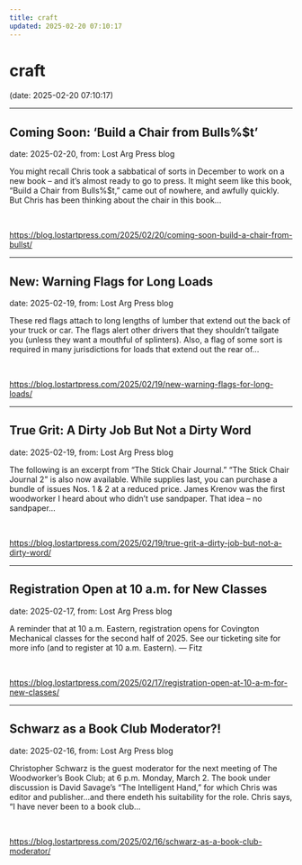 ```yaml
---
title: craft
updated: 2025-02-20 07:10:17
---
```


# craft

(date: 2025-02-20 07:10:17)

---

## Coming Soon: ‘Build a Chair from Bulls%$t’

date: 2025-02-20, from: Lost Arg Press blog

You might recall Chris took a sabbatical of sorts in December to work on a new book – and it&#8217;s almost ready to go to press. It might seem like this book, &#8220;Build a Chair from Bulls%$t,&#8221; came out of nowhere, and awfully quickly. But Chris has been thinking about the chair in this book... 

<br> 

<https://blog.lostartpress.com/2025/02/20/coming-soon-build-a-chair-from-bullst/>

---

## New: Warning Flags for Long Loads

date: 2025-02-19, from: Lost Arg Press blog

These red flags attach to long lengths of lumber that extend out the back of your truck or car. The flags alert other drivers that they shouldn&#8217;t tailgate you (unless they want a mouthful of splinters). Also, a flag of some sort is required in many jurisdictions for loads that extend out the rear of... 

<br> 

<https://blog.lostartpress.com/2025/02/19/new-warning-flags-for-long-loads/>

---

## True Grit: A Dirty Job But Not a Dirty Word

date: 2025-02-19, from: Lost Arg Press blog

The following is an excerpt from &#8220;The Stick Chair Journal.&#8221; &#8220;The Stick Chair Journal 2&#8221; is also now available. While supplies last, you can purchase a bundle of issues Nos. 1 &#38; 2 at a reduced price. James Krenov was the first woodworker I heard about who didn’t use sandpaper. That idea – no sandpaper... 

<br> 

<https://blog.lostartpress.com/2025/02/19/true-grit-a-dirty-job-but-not-a-dirty-word/>

---

## Registration Open at 10 a.m. for New Classes

date: 2025-02-17, from: Lost Arg Press blog

A reminder that at 10 a.m. Eastern, registration opens for Covington Mechanical classes for the second half of 2025. See our ticketing site for more info (and to register at 10 a.m. Eastern). — Fitz 

<br> 

<https://blog.lostartpress.com/2025/02/17/registration-open-at-10-a-m-for-new-classes/>

---

## Schwarz as a Book Club Moderator?!

date: 2025-02-16, from: Lost Arg Press blog

Christopher Schwarz is the guest moderator for the next meeting of The Woodworker&#8217;s Book Club; at 6 p.m. Monday, March 2. The book under discussion is David Savage&#8217;s &#8220;The Intelligent Hand,&#8221; for which Chris was editor and publisher…and there endeth his suitability for the role. Chris says, &#8220;I have never been to a book club... 

<br> 

<https://blog.lostartpress.com/2025/02/16/schwarz-as-a-book-club-moderator/>

